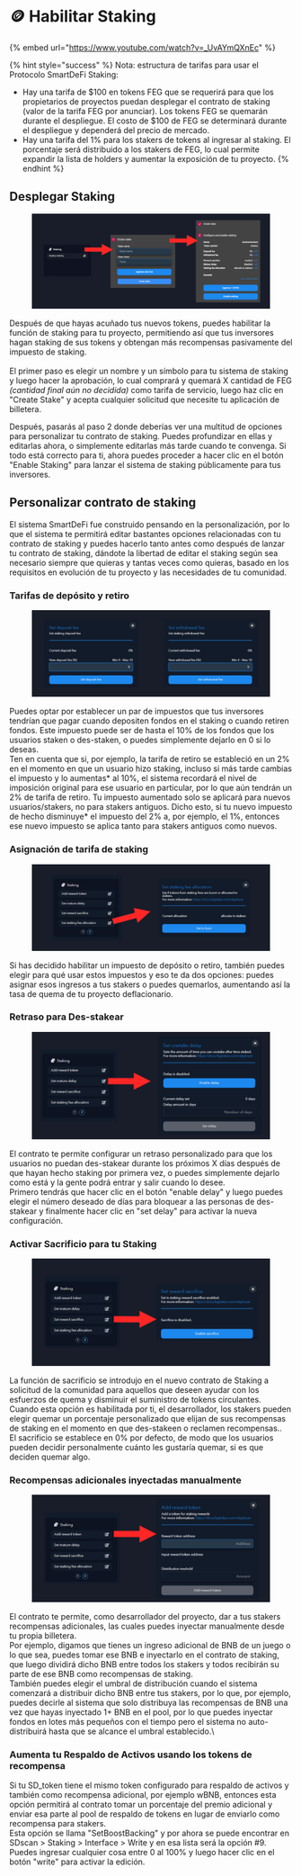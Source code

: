 # 🪙 Habilitar Staking

{% embed url="https://www.youtube.com/watch?v=_UvAYmQXnEc" %}

{% hint style="success" %}
Nota: estructura de tarifas para usar el Protocolo SmartDeFi Staking:

* Hay una tarifa de $100 en tokens FEG que se requerirá para que los propietarios de proyectos puedan desplegar el contrato de staking (valor de la tarifa FEG por anunciar). Los tokens FEG se quemarán durante el despliegue. El costo de $100 de FEG se determinará durante el despliegue y dependerá del precio de mercado.
* Hay una tarifa del 1% para los stakers de tokens al ingresar al staking. El porcentaje será distribuido a los stakers de FEG, lo cual permite expandir la lista de holders y aumentar la exposición de tu proyecto.
{% endhint %}

## **Desplegar Staking**

<figure><img src="../../.gitbook/assets/deploy staking UI.jpg" alt=""><figcaption></figcaption></figure>

Después de que hayas acuñado tus nuevos tokens, puedes habilitar la función de staking para tu proyecto, permitiendo así que tus inversores hagan staking de sus tokens y obtengan más recompensas pasivamente del impuesto de staking.\
\
El primer paso es elegir un nombre y un símbolo para tu sistema de staking y luego hacer la aprobación, lo cual comprará y quemará X cantidad de FEG _(cantidad final aún no decidida)_ como tarifa de servicio, luego haz clic en "Create Stake" y acepta cualquier solicitud que necesite tu aplicación de billetera.&#x20;

Después, pasarás al paso 2 donde deberías ver una multitud de opciones para personalizar tu contrato de staking. Puedes profundizar en ellas y editarlas ahora, o simplemente editarlas más tarde cuando te convenga. Si todo está correcto para ti, ahora puedes proceder a hacer clic en el botón "Enable Staking" para lanzar el sistema de staking públicamente para tus inversores.

## Personalizar contrato de staking

El sistema SmartDeFi fue construido pensando en la personalización, por lo que el sistema te permitirá editar bastantes opciones relacionadas con tu contrato de staking y puedes hacerlo tanto antes como después de lanzar tu contrato de staking, dándote la libertad de editar el staking según sea necesario siempre que quieras y tantas veces como quieras, basado en los requisitos en evolución de tu proyecto y las necesidades de tu comunidad.

### Tarifas de depósito y retiro

<figure><img src="../../.gitbook/assets/deposit and withdrawal fees.jpg" alt=""><figcaption></figcaption></figure>

Puedes optar por establecer un par de impuestos que tus inversores tendrían que pagar cuando depositen fondos en el staking o cuando retiren fondos. Este impuesto puede ser de hasta el 10% de los fondos que los usuarios staken o des-staken, o puedes simplemente dejarlo en 0 si lo deseas.\
Ten en cuenta que si, por ejemplo, la tarifa de retiro se estableció en un 2% en el momento en que un usuario hizo staking, incluso si más tarde cambias el impuesto y lo aumentas\* al 10%, el sistema recordará el nivel de imposición original para ese usuario en particular, por lo que aún tendrán un 2% de tarifa de retiro. Tu impuesto aumentado solo se aplicará para nuevos usuarios/stakers, no para stakers antiguos. Dicho esto, si tu nuevo impuesto de hecho disminuye\* el impuesto del 2% a, por ejemplo, el 1%, entonces ese nuevo impuesto se aplica tanto para stakers antiguos como nuevos.&#x20;

### Asignación de tarifa de staking

<figure><img src="../../.gitbook/assets/set staking fee allocation.jpg" alt=""><figcaption></figcaption></figure>

Si has decidido habilitar un impuesto de depósito o retiro, también puedes elegir para qué usar estos impuestos y eso te da dos opciones: puedes asignar esos ingresos a tus stakers o puedes quemarlos, aumentando así la tasa de quema de tu proyecto deflacionario.

### Retraso para Des-stakear

<figure><img src="../../.gitbook/assets/mature unstake delay.jpg" alt=""><figcaption></figcaption></figure>

El contrato te permite configurar un retraso personalizado para que los usuarios no puedan des-stakear durante los próximos X días después de que hayan hecho staking por primera vez, o puedes simplemente dejarlo como está y la gente podrá entrar y salir cuando lo desee.\
Primero tendrás que hacer clic en el botón "enable delay" y luego puedes elegir el número deseado de días para bloquear a las personas de des-stakear y finalmente hacer clic en "set delay" para activar la nueva configuración.

### Activar Sacrificio para tu Staking

<figure><img src="../../.gitbook/assets/set reward sacrifice.jpg" alt=""><figcaption></figcaption></figure>

La función de sacrificio se introdujo en el nuevo contrato de Staking a solicitud de la comunidad para aquellos que deseen ayudar con los esfuerzos de quema y disminuir el suministro de tokens circulantes.\
Cuando esta opción es habilitada por ti, el desarrollador, los stakers pueden elegir quemar un porcentaje personalizado que elijan de sus recompensas de staking en el momento en que des-stakeen o reclamen recompensas..\
El sacrificio se establece en 0% por defecto, de modo que los usuarios pueden decidir personalmente cuánto les gustaría quemar, si es que deciden quemar algo.

### Recompensas adicionales inyectadas manualmente

<figure><img src="../../.gitbook/assets/add reward token staking.jpg" alt=""><figcaption></figcaption></figure>

El contrato te permite, como desarrollador del proyecto, dar a tus stakers recompensas adicionales, las cuales puedes inyectar manualmente desde tu propia billetera.\
Por ejemplo, digamos que tienes un ingreso adicional de BNB de un juego o lo que sea, puedes tomar ese BNB e inyectarlo en el contrato de staking, que luego dividirá dicho BNB entre todos los stakers y todos recibirán su parte de ese BNB como recompensas de staking. \
También puedes elegir el umbral de distribución cuando el sistema comenzará a distribuir dicho BNB entre tus stakers, por lo que, por ejemplo, puedes decirle al sistema que solo distribuya las recompensas de BNB una vez que hayas inyectado 1+ BNB en el pool, por lo que puedes inyectar fondos en lotes más pequeños con el tiempo pero el sistema no auto-distribuirá hasta que se alcance el umbral establecido.\


### Aumenta tu Respaldo de Activos usando los tokens de recompensa

Si tu SD\_token tiene el mismo token configurado para respaldo de activos y también como recompensa adicional, por ejemplo wBNB, entonces esta opción permitirá al contrato tomar un porcentaje del premio adicional y enviar esa parte al pool de respaldo de tokens en lugar de enviarlo como recompensa para stakers.\
Esta opción se llama "SetBoostBacking" y por ahora se puede encontrar en SDscan > Staking > Interface > Write y en esa lista será la opción #9. Puedes ingresar cualquier cosa entre 0 al 100% y luego hacer clic en el botón "write" para activar la edición.